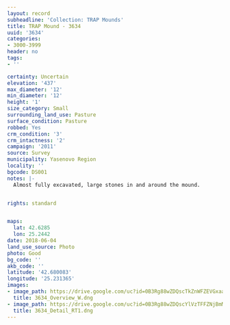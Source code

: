 ```yaml
---
layout: record
subheadline: 'Collection: TRAP Mounds'
title: TRAP Mound - 3634
uuid: '3634'
categories:
- 3000-3999
header: no
tags:
- ''

certainty: Uncertain
elevation: '437'
max_diameter: '12'
min_diameter: '12'
height: '1'
size_category: Small
surrounding_land_use: Pasture
surface_condition: Pasture
robbed: Yes
crm_condition: '3'
crm_intactness: '2'
campaign: '2011'
source: Survey
municipality: Yasenovo Region
locality: ''
bgcode: DS001
notes: |-
  Almost fully excavated, large stones in and around the mound.


rights: standard


maps:
  lat: 42.6285
  lon: 25.2442
date: 2018-06-04
land_use_source: Photo
photo: Good
bg_code: ''
akb_code: ''
latitude: '42.680083'
longitude: '25.231365'
images:
- image_path: https://drive.google.com/uc?id=0B3Rg88wZDQscTkZnWFZEVGxaamc
  title: 3634_Overview_W.dng
- image_path: https://drive.google.com/uc?id=0B3Rg88wZDQscYlVzTFFZNjBmM28
  title: 3634_Detail_RT1.dng
---
```

